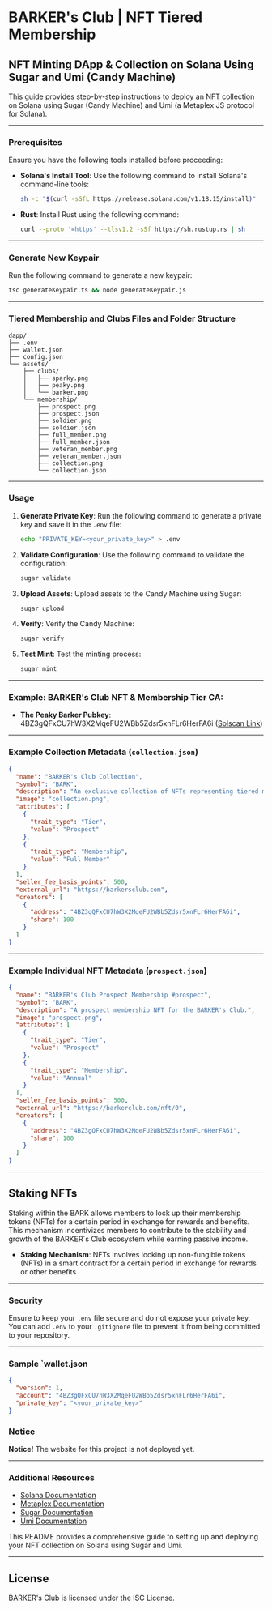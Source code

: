 # BARKER's Club | NFT Tiered Membership

## NFT Minting DApp & Collection on Solana Using Sugar and Umi (Candy Machine)

This guide provides step-by-step instructions to deploy an NFT collection on Solana using Sugar (Candy Machine) and Umi (a Metaplex JS protocol for Solana).

---

### Prerequisites

Ensure you have the following tools installed before proceeding:

- **Solana's Install Tool**: Use the following command to install Solana's command-line tools:
  ```sh
  sh -c "$(curl -sSfL https://release.solana.com/v1.18.15/install)"
  ```

- **Rust**: Install Rust using the following command:
  ```sh
  curl --proto '=https' --tlsv1.2 -sSf https://sh.rustup.rs | sh
  ```

---

### Generate New Keypair

Run the following command to generate a new keypair:
```sh
tsc generateKeypair.ts && node generateKeypair.js
```

---

### Tiered Membership and Clubs Files and Folder Structure

```
dapp/
├── .env
├── wallet.json
├── config.json
└── assets/
    ├── clubs/
    │   ├── sparky.png
    │   ├── peaky.png
    │   └── barker.png
    └── membership/
        ├── prospect.png
        ├── prospect.json
        ├── soldier.png
        ├── soldier.json
        ├── full_member.png
        ├── full_member.json
        ├── veteran_member.png
        ├── veteran_member.json
        ├── collection.png
        └── collection.json
```

---

### Usage

1. **Generate Private Key**: Run the following command to generate a private key and save it in the `.env` file:
   ```sh
   echo "PRIVATE_KEY=<your_private_key>" > .env
   ```

2. **Validate Configuration**: Use the following command to validate the configuration:
   ```sh
   sugar validate
   ```

3. **Upload Assets**: Upload assets to the Candy Machine using Sugar:
   ```sh
   sugar upload
   ```

4. **Verify**: Verify the Candy Machine:
   ```sh
   sugar verify
   ```

5. **Test Mint**: Test the minting process:
   ```sh
   sugar mint
   ```

---

### Example: BARKER's Club NFT & Membership Tier CA:

- **The Peaky Barker Pubkey**: 4BZ3gQFxCU7hW3X2MqeFU2WBb5Zdsr5xnFLr6HerFA6i ([Solscan Link](https://solscan.io/account/4BZ3gQFxCU7hW3X2MqeFU2WBb5Zdsr5xnFLr6HerFA6i))

---

### Example Collection Metadata (`collection.json`)

```json
{
  "name": "BARKER's Club Collection",
  "symbol": "BARK",
  "description": "An exclusive collection of NFTs representing tiered memberships in the BARKER's Club. Each NFT grants access to unique benefits and community features within the BARK Protocol ecosystem.",
  "image": "collection.png",
  "attributes": [
    {
      "trait_type": "Tier",
      "value": "Prospect"
    },
    {
      "trait_type": "Membership",
      "value": "Full Member"
    }
  ],
  "seller_fee_basis_points": 500,
  "external_url": "https://barkersclub.com",
  "creators": [
    {
      "address": "4BZ3gQFxCU7hW3X2MqeFU2WBb5Zdsr5xnFLr6HerFA6i",
      "share": 100
    }
  ]
}
```

---

### Example Individual NFT Metadata (`prospect.json`)

```json
{
  "name": "BARKER's Club Prospect Membership #prospect",
  "symbol": "BARK",
  "description": "A prospect membership NFT for the BARKER's Club.",
  "image": "prospect.png",
  "attributes": [
    {
      "trait_type": "Tier",
      "value": "Prospect"
    },
    {
      "trait_type": "Membership",
      "value": "Annual"
    }
  ],
  "seller_fee_basis_points": 500,
  "external_url": "https://barkerclub.com/nft/0",
  "creators": [
    {
      "address": "4BZ3gQFxCU7hW3X2MqeFU2WBb5Zdsr5xnFLr6HerFA6i",
      "share": 100
    }
  ]
}
```

---

## Staking NFTs

Staking within the BARK allows members to lock up their membership tokens (NFTs) for a certain period in exchange for rewards and benefits. This mechanism incentivizes members to contribute to the stability and growth of the BARKER´s Club ecosystem while earning passive income.

- **Staking Mechanism**: NFTs involves locking up non-fungible tokens (NFTs) in a smart contract for a certain period in exchange for rewards or other benefits

---

### Security

Ensure to keep your `.env` file secure and do not expose your private key. You can add `.env` to your `.gitignore` file to prevent it from being committed to your repository.

---

### Sample `wallet.json

```json
{
  "version": 1,
  "account": "4BZ3gQFxCU7hW3X2MqeFU2WBb5Zdsr5xnFLr6HerFA6i",
  "private_key": "<your_private_key>"
}
```

### Notice

**Notice!** The website for this project is not deployed yet.

---

### Additional Resources

- [Solana Documentation](https://docs.solana.com/)
- [Metaplex Documentation](https://docs.metaplex.com/)
- [Sugar Documentation](https://docs.metaplex.com/candy-machine-v2/sugar)
- [Umi Documentation](https://docs.metaplex.com/umi)

This README provides a comprehensive guide to setting up and deploying your NFT collection on Solana using Sugar and Umi.

---

## License

BARKER's Club is licensed under the ISC License.
